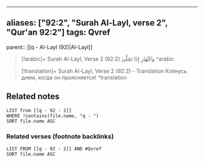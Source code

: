 
---
aliases: ["92:2", "Surah Al-Layl, verse 2", "Qur'an 92:2"]
tags: Qvref
---

parent:: [[q - Al-Layl (92)|Al-Layl]]

> [!arabic]+ Surah Al-Layl, Verse 2 (92:2)
> <span class="quran-arabic">وَٱلنَّهَارِ إِذَا تَجَلَّىٰ</span>
^arabic

> [!translation]+ Surah Al-Layl, Verse 2 (92:2) - Translation
> Клянусь днем, когда он проясняется!
^translation



## Related notes
```dataview
LIST from [[q - 92 - 2]]
WHERE !contains(file.name, "q - ")
SORT file.name ASC
```

### Related verses (footnote backlinks)
```dataview
LIST FROM [[q - 92 - 2]] AND #Qvref
SORT file.name ASC
```

